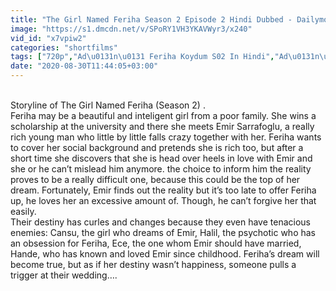 ```yaml
---
title: "The Girl Named Feriha Season 2 Episode 2 Hindi Dubbed - Dailymotion Video"
image: "https://s1.dmcdn.net/v/SPoRY1VH3YKAVWyr3/x240"
vid_id: "x7vpiw2"
categories: "shortfilms"
tags: ["720p","Ad\u0131n\u0131 Feriha Koydum S02 In Hindi","Ad\u0131n\u0131 Feriha Koydum Season 2"]
date: "2020-08-30T11:44:05+03:00"
---
```

<br>Storyline of The Girl Named Feriha (Season 2) .  <br>Feriha may be a beautiful and inteligent girl from a poor family. She wins a scholarship at the university and there she meets Emir Sarrafoglu, a really rich young man who little by little falls crazy together with her. Feriha wants to cover her social background and pretends she is rich too, but after a short time she discovers that she is head over heels in love with Emir and she or he can’t mislead him anymore. the choice to inform him the reality proves to be a really difficult one, because this could be the top of her dream. Fortunately, Emir finds out the reality but it’s too late to offer Feriha up, he loves her an excessive amount of. Though, he can’t forgive her that easily.  <br>Their destiny has curles and changes because they even have tenacious enemies: Cansu, the girl who dreams of Emir, Halil, the psychotic who has an obsession for Feriha, Ece, the one whom Emir should have married, Hande, who has known and loved Emir since childhood. Feriha’s dream will become true, but as if her destiny wasn’t happiness, someone pulls a trigger at their wedding….  <br>
